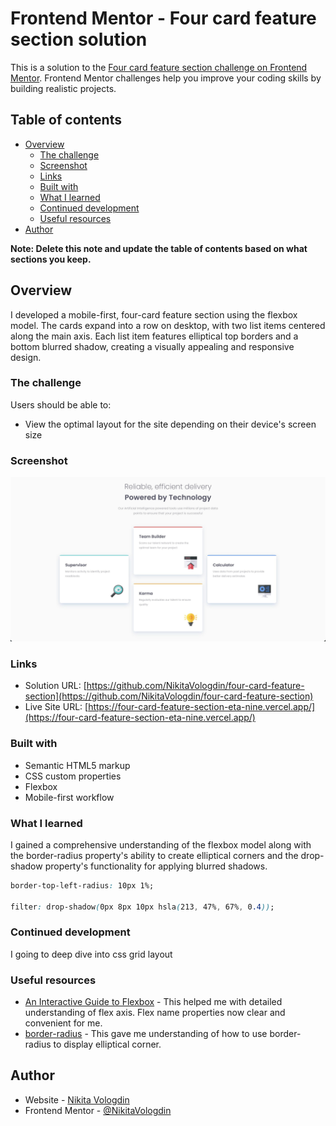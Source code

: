 # Frontend Mentor - Four card feature section solution

This is a solution to the [Four card feature section challenge on Frontend Mentor](https://www.frontendmentor.io/challenges/four-card-feature-section-weK1eFYK). Frontend Mentor challenges help you improve your coding skills by building realistic projects.

## Table of contents

- [Overview](#overview)
  - [The challenge](#the-challenge)
  - [Screenshot](#screenshot)
  - [Links](#links)
  - [Built with](#built-with)
  - [What I learned](#what-i-learned)
  - [Continued development](#continued-development)
  - [Useful resources](#useful-resources)
- [Author](#author)

**Note: Delete this note and update the table of contents based on what sections you keep.**

## Overview

I developed a mobile-first, four-card feature section using the flexbox model. The cards expand into a row on desktop, with two list items centered along the main axis. Each list item features elliptical top borders and a bottom blurred shadow, creating a visually appealing and responsive design.

### The challenge

Users should be able to:

- View the optimal layout for the site depending on their device's screen size

### Screenshot

![It is showing section markup for desktop version.](./screenshots/screenshot1.jpg)

### Links

- Solution URL: [https://github.com/NikitaVologdin/four-card-feature-section](https://github.com/NikitaVologdin/four-card-feature-section)
- Live Site URL: [https://four-card-feature-section-eta-nine.vercel.app/](https://four-card-feature-section-eta-nine.vercel.app/)

### Built with

- Semantic HTML5 markup
- CSS custom properties
- Flexbox
- Mobile-first workflow

### What I learned

I gained a comprehensive understanding of the flexbox model along with the border-radius property's ability to create elliptical corners and the drop-shadow property's functionality for applying blurred shadows.

```css
border-top-left-radius: 10px 1%;

filter: drop-shadow(0px 8px 10px hsla(213, 47%, 67%, 0.4));
```

### Continued development

I going to deep dive into css grid layout

### Useful resources

- [An Interactive Guide to Flexbox](https://www.joshwcomeau.com/css/interactive-guide-to-flexbox/) - This helped me with detailed understanding of flex axis. Flex name properties now clear and convenient for me.
- [border-radius](https://developer.mozilla.org/en-US/docs/Web/CSS/border-radius) - This gave me understanding of how to use border-radius to display elliptical corner.

## Author

- Website - [Nikita Vologdin](https://vologdin.eu/portfolio)
- Frontend Mentor - [@NikitaVologdin](https://www.frontendmentor.io/profile/NikitaVologdin)
